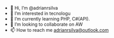 - 👋 Hi, I’m @adrianrsilva
- 👀 I’m interested in tecnologu
- 🌱 I’m currently learning PHP, C#(API).
- 💞️ I’m looking to collaborate on AW
- 📫 How to reach me adrianrsilva@outlook.com

<!---
adrianrsilva/adrianrsilva is a ✨ special ✨ repository because its `README.md` (this file) appears on your GitHub profile.
You can click the Preview link to take a look at your changes.
--->
